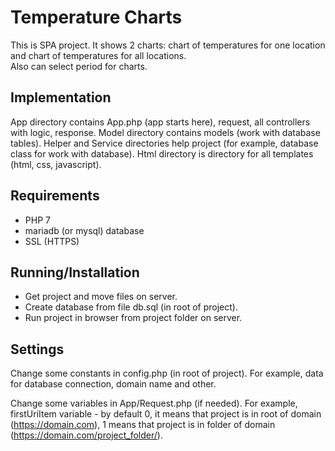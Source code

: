 # Temperature Charts

This is SPA project. It shows 2 charts: chart of temperatures for one location and chart of temperatures for all locations.\
Also can select period for charts.

## Implementation

App directory contains App.php (app starts here), request, all controllers with logic, response. 
Model directory contains models (work with database tables). 
Helper and Service directories help project (for example, database class for work with database). 
Html directory is directory for all templates (html, css, javascript).

## Requirements

 - PHP 7
 - mariadb (or mysql) database
 - SSL (HTTPS)

## Running/Installation

- Get project and move files on server.
- Create database from file db.sql (in root of project).
- Run project in browser from project folder on server.

## Settings

Change some constants in config.php (in root of project). For example, data for database connection, domain name and other.

Change some variables in App/Request.php (if needed). For example, firstUriItem variable - by default 0, it means that project is in root of domain (https://domain.com), 1 means that project is in folder of domain (https://domain.com/project_folder/).